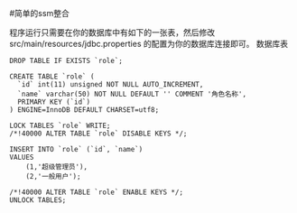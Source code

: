 #简单的ssm整合


程序运行只需要在你的数据库中有如下的一张表，然后修改 src/main/resources/jdbc.properties 的配置为你的数据库连接即可。
数据库表


```
DROP TABLE IF EXISTS `role`;

CREATE TABLE `role` (
  `id` int(11) unsigned NOT NULL AUTO_INCREMENT,
  `name` varchar(50) NOT NULL DEFAULT '' COMMENT '角色名称',
  PRIMARY KEY (`id`)
) ENGINE=InnoDB DEFAULT CHARSET=utf8;

LOCK TABLES `role` WRITE;
/*!40000 ALTER TABLE `role` DISABLE KEYS */;

INSERT INTO `role` (`id`, `name`)
VALUES
	(1,'超级管理员'),
	(2,'一般用户');

/*!40000 ALTER TABLE `role` ENABLE KEYS */;
UNLOCK TABLES;

```

